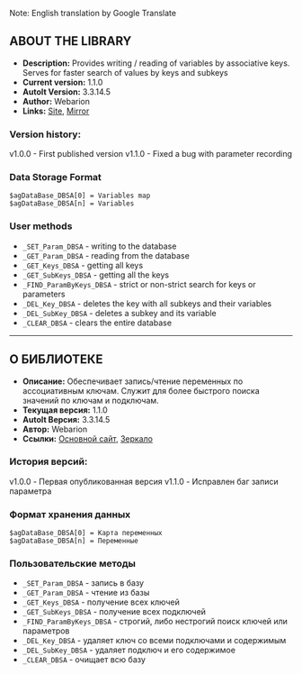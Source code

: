 
Note: English translation by Google Translate

## ABOUT THE LIBRARY ##
- **Description:** Provides writing / reading of variables by associative keys. Serves for faster search of values by keys and subkeys
- **Current version:** 1.1.0
- **AutoIt Version:** 3.3.14.5
- **Author:** Webarion
- **Links:** [Site](http://webarion.ru "Site"), [Mirror](http://f91974ik.bget.ru "Mirror")

### Version history: ###
  v1.0.0 - First published version
  v1.1.0 - Fixed a bug with parameter recording

### Data Storage Format ###
	$agDataBase_DBSA[0] = Variables map
	$agDataBase_DBSA[n] = Variables

### User methods ###
- `_SET_Param_DBSA` - writing to the database
- `_GET_Param_DBSA` - reading from the database
- `_GET_Keys_DBSA` - getting all keys
- `_GET_SubKeys_DBSA` - getting all the keys
- `_FIND_ParamByKeys_DBSA` - strict or non-strict search for keys or parameters
- `_DEL_Key_DBSA` - deletes the key with all subkeys and their variables
- `_DEL_SubKey_DBSA` - deletes a subkey and its variable
- `_CLEAR_DBSA` - clears the entire database

----------

## О БИБЛИОТЕКЕ ##
 - **Описание:** Обеспечивает запись/чтение переменных по ассоциативным ключам. Служит для более быстрого поиска значений по ключам и подключам.
 - **Текущая версия:** 1.1.0
 - **AutoIt Версия:** 3.3.14.5
 - **Автор:** Webarion
 - **Ссылки:** [Основной сайт](http://webarion.ru "Основной сайт"), [Зеркало](http://f91974ik.bget.ru "Зеркало")
 
### История версий: ###
  v1.0.0 - Первая опубликованная версия
  v1.1.0 - Исправлен баг записи параметра
		
### Формат хранения данных ###
	$agDataBase_DBSA[0] = Карта переменных
	$agDataBase_DBSA[n] = Переменные

### Пользовательские методы ###
- `_SET_Param_DBSA` - запись в базу
- `_GET_Param_DBSA` - чтение из базы
- `_GET_Keys_DBSA` - получение всех ключей
- `_GET_SubKeys_DBSA` - получение всех подключей
- `_FIND_ParamByKeys_DBSA` - строгий, либо нестрогий поиск ключей или параметров
- `_DEL_Key_DBSA` - удаляет ключ со всеми подключами и содержимым
- `_DEL_SubKey_DBSA` - удаляет подключ и его содержимое
- `_CLEAR_DBSA` - очищает всю базу
